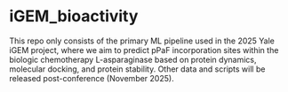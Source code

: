# iGEM_bioactivity
This repo only consists of the primary ML pipeline used in the 2025 Yale iGEM project, where we aim to predict pPaF incorporation sites within the biologic chemotherapy L-asparaginase based on protein dynamics, molecular docking, and protein stability. Other data and scripts will be released post-conference (November 2025).
